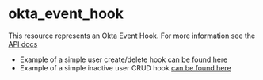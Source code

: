 # okta_event_hook

This resource represents an Okta Event Hook. For more information see the [API docs](https://developer.okta.com/docs/api/resources/event-hooks)

- Example of a simple user create/delete hook [can be found here](./basic.tf)
- Example of a simple inactive user CRUD hook [can be found here](./basic_updated.tf)
